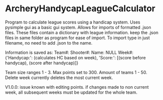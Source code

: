 # ArcheryHandycapLeagueCalculator
Program to calculate league scores using a handicap system.
Uses pysimple gui as a basic gui system. Allows for imports of formatted .json files. These files contain a dictionary with league information.
keep the .json files in same folder as program for ease of import. To import type in just filename, no need to add .json to the name.

Information is saved as: 
Team#:
   Shooter#:
      Name: NULL
      Week#: {'Handycap:': (calculates HC based on week), 'Score:': [(score before handycap), (score after handycap)]}
      
Team size ranges 1 - 3. Max points set to 300. Amount of teams 1 - 50.
Delete week currently deletes the most current week.

V1.0.0: issue known with editing points. if changes made to non current week, all subsequent weeks must be updated for the whole team.

